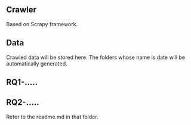 ## Crawler

Based on Scrapy framework. 

## Data

Crawled data will be stored here. The folders whose name is date will be automatically generated. 

## RQ1-.....

## RQ2-.....

Refer to the readme.md in that folder. 